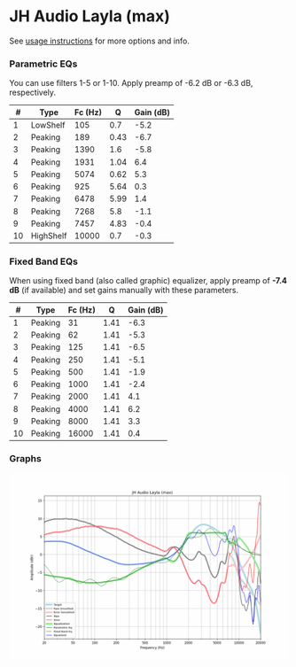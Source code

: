 # JH Audio Layla (max)
See [usage instructions](https://github.com/jaakkopasanen/AutoEq#usage) for more options and info.

### Parametric EQs
You can use filters 1-5 or 1-10. Apply preamp of -6.2 dB or -6.3 dB, respectively.

|   # | Type      |   Fc (Hz) |    Q |   Gain (dB) |
|-----|-----------|-----------|------|-------------|
|   1 | LowShelf  |       105 | 0.7  |        -5.2 |
|   2 | Peaking   |       189 | 0.43 |        -6.7 |
|   3 | Peaking   |      1390 | 1.6  |        -5.8 |
|   4 | Peaking   |      1931 | 1.04 |         6.4 |
|   5 | Peaking   |      5074 | 0.62 |         5.3 |
|   6 | Peaking   |       925 | 5.64 |         0.3 |
|   7 | Peaking   |      6478 | 5.99 |         1.4 |
|   8 | Peaking   |      7268 | 5.8  |        -1.1 |
|   9 | Peaking   |      7457 | 4.83 |        -0.4 |
|  10 | HighShelf |     10000 | 0.7  |        -0.3 |

### Fixed Band EQs
When using fixed band (also called graphic) equalizer, apply preamp of **-7.4 dB** (if available) and set gains manually with these parameters.

|   # | Type    |   Fc (Hz) |    Q |   Gain (dB) |
|-----|---------|-----------|------|-------------|
|   1 | Peaking |        31 | 1.41 |        -6.3 |
|   2 | Peaking |        62 | 1.41 |        -5.3 |
|   3 | Peaking |       125 | 1.41 |        -6.5 |
|   4 | Peaking |       250 | 1.41 |        -5.1 |
|   5 | Peaking |       500 | 1.41 |        -1.9 |
|   6 | Peaking |      1000 | 1.41 |        -2.4 |
|   7 | Peaking |      2000 | 1.41 |         4.1 |
|   8 | Peaking |      4000 | 1.41 |         6.2 |
|   9 | Peaking |      8000 | 1.41 |         3.3 |
|  10 | Peaking |     16000 | 1.41 |         0.4 |

### Graphs
![](./JH%20Audio%20Layla%20(max).png)
